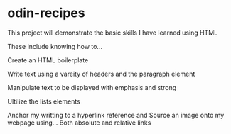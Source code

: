 # odin-recipes
This project will demonstrate the basic skills
I have learned using HTML


These include knowing how to...

Create an HTML boilerplate

Write text using a vareity of headers and 
the paragraph element

Manipulate text to be displayed with emphasis and strong

Ultilize the lists elements

Anchor my writting to a hyperlink reference
and
Source an image onto my webpage using...
Both absolute and relative links